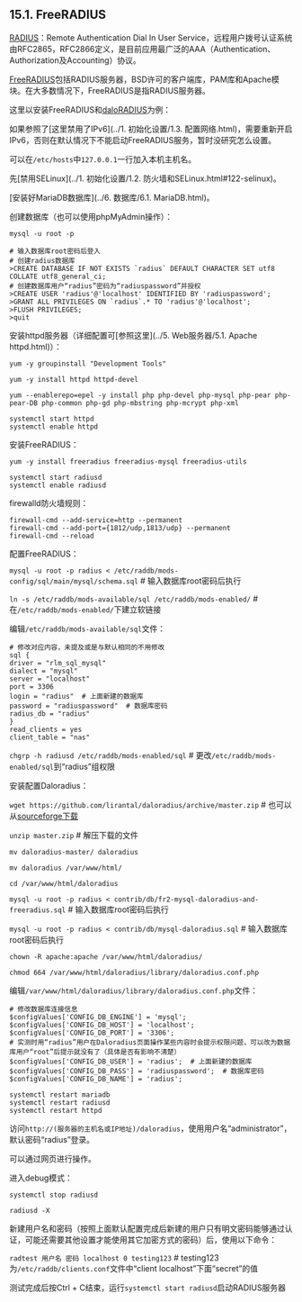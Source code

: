 ## 15.1. FreeRADIUS

[RADIUS](https://en.wikipedia.org/wiki/RADIUS)：Remote Authentication Dial In User Service，远程用户拨号认证系统由RFC2865，RFC2866定义，是目前应用最广泛的AAA（Authentication、Authorization及Accounting）协议。

[FreeRADIUS](http://freeradius.org/)包括RADIUS服务器，BSD许可的客户端库，PAM库和Apache模块。在大多数情况下，FreeRADIUS是指RADIUS服务器。

这里以安装FreeRADIUS和[daloRADIUS](http://www.daloradius.com/)为例：

如果参照了[这里禁用了IPv6](../1. 初始化设置/1.3. 配置网络.html)，需要重新开启IPv6，否则在默认情况下不能启动FreeRADIUS服务，暂时没研究怎么设置。

可以在`/etc/hosts`中`127.0.0.1`一行加入本机主机名。

先[禁用SELinux](../1. 初始化设置/1.2. 防火墙和SELinux.html#122-selinux)。

[安装好MariaDB数据库](../6. 数据库/6.1. MariaDB.html)。

创建数据库（也可以使用phpMyAdmin操作）：

`mysql -u root -p`

```
# 输入数据库root密码后登入
# 创建radius数据库
>CREATE DATABASE IF NOT EXISTS `radius` DEFAULT CHARACTER SET utf8 COLLATE utf8_general_ci;
# 创建数据库用户“radius”密码为“radiuspassword”并授权
>CREATE USER 'radius'@'localhost' IDENTIFIED BY 'radiuspassword';
>GRANT ALL PRIVILEGES ON `radius`.* TO 'radius'@'localhost';
>FLUSH PRIVILEGES;
>quit
```

安装httpd服务器（详细配置可[参照这里](../5. Web服务器/5.1. Apache httpd.html)）：

`yum -y groupinstall "Development Tools"`

`yum -y install httpd httpd-devel`

`yum --enablerepo=epel -y install php php-devel php-mysql php-pear php-pear-DB php-common php-gd php-mbstring php-mcrypt php-xml`

```
systemctl start httpd
systemctl enable httpd
```

安装FreeRADIUS：

`yum -y install freeradius freeradius-mysql freeradius-utils`

```
systemctl start radiusd
systemctl enable radiusd
```

firewalld防火墙规则：

```
firewall-cmd --add-service=http --permanent
firewall-cmd --add-port={1812/udp,1813/udp} --permanent
firewall-cmd --reload
```

配置FreeRADIUS：

`mysql -u root -p radius < /etc/raddb/mods-config/sql/main/mysql/schema.sql` # 输入数据库root密码后执行

`ln -s /etc/raddb/mods-available/sql /etc/raddb/mods-enabled/` # 在`/etc/raddb/mods-enabled/`下建立软链接

编辑`/etc/raddb/mods-available/sql`文件：

```
# 修改对应内容，未提及或是与默认相同的不用修改
sql {
driver = "rlm_sql_mysql"
dialect = "mysql"
server = "localhost"
port = 3306
login = "radius"  # 上面新建的数据库
password = "radiuspassword"  # 数据库密码
radius_db = "radius"
}
read_clients = yes
client_table = "nas"
```

`chgrp -h radiusd /etc/raddb/mods-enabled/sql` # 更改`/etc/raddb/mods-enabled/sql`到“radius”组权限

安装配置Daloradius：

`wget https://github.com/lirantal/daloradius/archive/master.zip` # 也可以从[sourceforge下载](https://sourceforge.net/projects/daloradius/)

`unzip master.zip` # 解压下载的文件

`mv daloradius-master/ daloradius`

`mv daloradius /var/www/html/`

`cd /var/www/html/daloradius`

`mysql -u root -p radius < contrib/db/fr2-mysql-daloradius-and-freeradius.sql` # 输入数据库root密码后执行

`mysql -u root -p radius < contrib/db/mysql-daloradius.sql` # 输入数据库root密码后执行

`chown -R apache:apache /var/www/html/daloradius/`

`chmod 664 /var/www/html/daloradius/library/daloradius.conf.php`

编辑`/var/www/html/daloradius/library/daloradius.conf.php`文件：

```
# 修改数据库连接信息
$configValues['CONFIG_DB_ENGINE'] = 'mysql';
$configValues['CONFIG_DB_HOST'] = 'localhost';
$configValues['CONFIG_DB_PORT'] = '3306';
# 实测时用“radius”用户在Daloradius页面操作某些内容时会提示权限问题，可以改为数据库用户“root”后提示就没有了（具体是否有影响不清楚）
$configValues['CONFIG_DB_USER'] = 'radius';  # 上面新建的数据库
$configValues['CONFIG_DB_PASS'] = 'radiuspassword';  # 数据库密码
$configValues['CONFIG_DB_NAME'] = 'radius';
```

```
systemctl restart mariadb
systemctl restart radiusd
systemctl restart httpd
```

访问`http://(服务器的主机名或IP地址)/daloradius`，使用用户名“administrator”，默认密码“radius”登录。

可以通过网页进行操作。

进入debug模式：

`systemctl stop radiusd`

`radiusd -X`

新建用户名和密码（按照上面默认配置完成后新建的用户只有明文密码能够通过认证，可能还需要其他设置才能使用其它加密方式的密码）后，使用以下命令：

`radtest 用户名 密码 localhost 0 testing123` # testing123为`/etc/raddb/clients.conf`文件中“client localhost”下面“secret”的值

测试完成后按Ctrl + C结束，运行`systemctl start radiusd`启动RADIUS服务器
